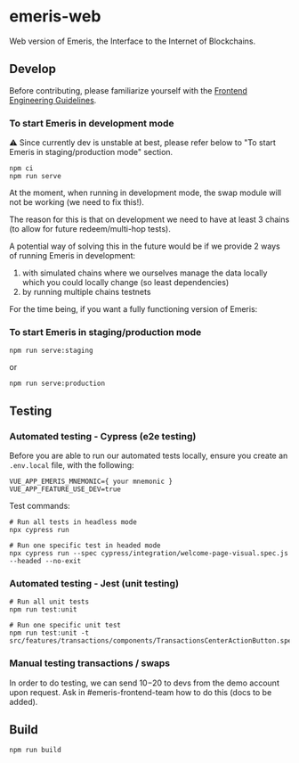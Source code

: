 # emeris-web

Web version of Emeris, the Interface to the Internet of Blockchains.

## Develop

Before contributing, please familiarize yourself with the [Frontend Engineering Guidelines](https://www.notion.so/allinbits/Frontend-Engineering-Guidelines-873d2c6e2dda493fbf6601d527259efd).

### To start Emeris in development mode

⚠️ Since currently dev is unstable at best, please refer below to "To start Emeris in staging/production mode" section.

```
npm ci
npm run serve
```

At the moment, when running in development mode, the swap module will not be working (we need to fix this!).

The reason for this is that on development we need to have at least 3 chains (to allow for future redeem/multi-hop tests).

A potential way of solving this in the future would be if we provide 2 ways of running Emeris in development:

1. with simulated chains where we ourselves manage the data locally which you could locally change (so least dependencies)
2. by running multiple chains testnets

For the time being, if you want a fully functioning version of Emeris:

### To start Emeris in staging/production mode

```
npm run serve:staging
```

or

```
npm run serve:production
```

## Testing

### Automated testing - Cypress (e2e testing)

Before you are able to run our automated tests locally, ensure you create an `.env.local` file, with the following:

```
VUE_APP_EMERIS_MNEMONIC={ your mnemonic }
VUE_APP_FEATURE_USE_DEV=true
```

Test commands:

```
# Run all tests in headless mode
npx cypress run

# Run one specific test in headed mode
npx cypress run --spec cypress/integration/welcome-page-visual.spec.js --headed --no-exit
```

### Automated testing - Jest (unit testing)

```
# Run all unit tests
npm run test:unit

# Run one specific unit test
npm run test:unit -t src/features/transactions/components/TransactionsCenterActionButton.spec.ts
```

### Manual testing transactions / swaps

In order to do testing, we can send $10-$20 to devs from the demo account upon request. Ask in #emeris-frontend-team how to do this (docs to be added).

## Build

```
npm run build
```
